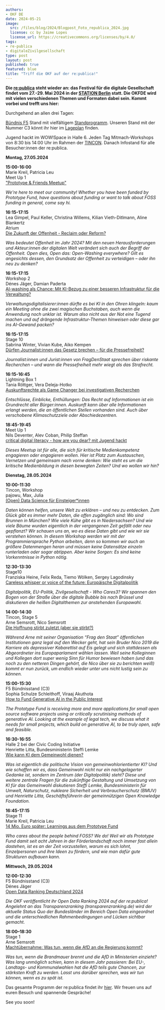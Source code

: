 ```yaml
---
authors:
- OKF DE
date: 2024-05-21
image: 
  src: /files/blog/2024/Blogpost_Foto_republica_2024.jpg
  license: cc by Jaime Lopes
  license_url: https://creativecommons.org/licenses/by/4.0/
tags:
- re-publica
- digitaleZivilgesellschaft
type: post
layout: post
published: true
featured: blue
title: "Triff die OKF auf der re:publica!"
---
```


**Die [re:publica](https://re-publica.com/de) steht wieder an: das Festival für die digitale Gesellschaft findet vom 27.-29. Mai 2024 in der [STATION Berlin](https://www.station-berlin.de/de/lage-anfahrt/lage.html) statt. Die OKFDE wird mit vielen verschiedenen Themen und Formaten dabei sein.
Kommt vorbei und trefft uns hier:**

Durchgehend an allen drei Tagen:

[Bündnis F5](https://buendnis-f5.de/) Stand mit vielfältigem [Standprogramm](https://re-publica.com/de/standprogramm?field_date_value=1&has_partner=3003). Unseren Stand mit der Nummer C3 könnt ihr hier im [Lageplan](https://re-publica.com/de/lageplan) finden.

Jugend hackt im WOW!Space in Halle 6.
Jeden Tag Mitmach-Workshops von 8:30 bis 14:00 Uhr im Rahmen der [TINCON](https://tincon.org/event/berlin24/programm). 
Danach Infostand für alle Besucher:innen der re:publica.

**Montag, 27.05.2024**

**15:00-16:00**<br>
Marie Kreil, Patricia Leu<br>
Meet Up 1<br>
["Prototype & Friends Meetup"](https://re-publica.com/de/session/prototype-friends-meetup) 

*We're here to meet our community! Whether you have been funded by Prototype Fund, have questions about funding or want to talk about FOSS funding in general, come say hi.*

**16:15-17:15**<br>
Lea Gimpel, Paul Keller, Christina Willems, Kilian Vieth-Ditlmann, Aline Blankertz<br>
Atrium<br>
[Die Zukunft der Offenheit - Reclaim oder Reform?](https://re-publica.com/de/session/die-zukunft-der-offenheit-reclaim-oder-reform)

*Was bedeutet Offenheit im Jahr 2024? Mit den neuen Herausforderungen und Akteur:innen der digitalen Welt verändert sich auch der Begriff der Offenheit. Open dies, Open das: Open-Washing everywhere? Gilt es angesichts dessen, den Grundsatz der Offenheit zu verteidigen – oder ihn neu zu denken?*

**16:15-17:15**<br>
Workshop 2<br>
Dénes Jäger, Damian Paderta<br>
[AI-washing als Chance: Mit KI-Bezug zu einer besseren Infrastruktur für die Verwaltung?](https://re-publica.com/de/session/ai-washing-als-chance-mit-ki-bezug-zu-einer-besseren-infrastruktur-fuer-die-verwaltung)

*Verwaltungsdigitalisierer:innen dürfte es bei KI in den Ohren klingeln: kaum ein Meeting ohne die zwei magischen Buchstaben, auch wenn die Anwendung noch unklar ist. Warum also nicht aus der Not eine Tugend machen und auf drängende Infrastruktur-Themen hinweisen oder diese gar ins AI-Gewand packen?*

**16:15-17:15**<br>
Stage 10<br>
Sabrina Winter, Vivian Kube, Aiko Kempen<br>
[Dürfen Journalist:innen das Gesetz brechen – für die Pressefreiheit?](https://re-publica.com/de/session/duerfen-journalistinnen-das-gesetz-brechen-fuer-die-pressefreiheit)

*Journalist:innen und Jurist:innen von FragDenStaat sprechen über riskante Recherchen – und wann die Pressefreiheit mehr wiegt als das Strafrecht.*


**16:15-16:45**<br>
Lightning Box 1<br>
Tania Röttger, Vera Deleja-Hotko<br>
[Auskunftsrechte als Game Changer bei investigativen Recherchen](https://re-publica.com/de/session/auskunftsrechte-als-game-changer-bei-investigativen-recherchen)

*Entschlüsse, Einblicke, Enthüllungen: Das Recht auf Informationen ist ein Grundrecht aller Bürger:innen. Auskunft kann über alle Informationen erlangt werden, die an öffentlichen Stellen vorhanden sind. Auch über verschobene Klimaschutzziele oder Abschiedezentren.*

**18:45-19:45**<br>
Meet Up 1<br>
Nils Deventer, Alev Coban, Philip Steffan<br>
[critical digital literacy - how are you dear? mit Jugend hackt](https://re-publica.com/de/session/critical-digital-literacy-how-are-you-dear)

*Dieses Meetup ist für alle, die sich für kritische Medienkompetenz engagieren oder engagieren wollen. Hier ist Platz zum Austauschen, Vernetzen und gemeinsam nach vorne denken: Wie steht es um die kritische Medienbildung in diesen bewegten Zeiten? Und wo wollen wir hin?*


**Dienstag, 28.05.2024**

**10:00-11:30**<br>
Tincon, Workshop<br>
pajowu, Max, Julia<br>
[(Open) Data Science für Einsteiger*innen](https://tincon.org/event/berlin24/open-data-science-fur-einsteiger-innen)

*Daten können helfen, unsere Welt zu erklären – und neu zu entdecken. Zum Glück gibt es immer mehr Daten, die offen zugänglich sind: Wo sind Brunnen in München? Wie viele Kühe gibt es in Niedersachsen? Und wie viele Bäume wurden eigentlich in der vergangenen Zeit gefällt oder neu gepflanzt? Wir schauen uns an, wo es diese Daten gibt und wie wir sie verstehen können. In diesem Workshop werden wir mit der Programmiersprache Python arbeiten, denn so kommen wir auch an größere Datenmengen heran und müssen keine Datensätze einzeln runterladen oder sogar abtippen. Aber keine Sorgen: Es sind keine Vorkenntnisse in Python nötig.*

**12:30-13:30**<br>
Stage10<br>
Franziska Heine, Felix Reda, Tiemo Wölken, Sergey Lagodinsky<br>
[Careless whisper or voice of the future: Europäische Digitalpolitik](https://re-publica.com/de/session/careless-whisper-or-voice-future-europaeische-digitalpolitik)

*Digitalpolitik, EU-Politik, Zivilgesellschaft - Who Cares3? Wir spannen den Bogen von der Straße über die digitale Bubble bis nach Brüssel und diskutieren die heißen Digitalthemen zur anstehenden Europawahl.*


**14:00-14:30**<br>
Tincon, Stage 5<br>
Arne Semsrott, Nico Semsrott<br>
[Die Hoffnung stirbt zuletzt (aber sie stirbt?)](https://tincon.org/event/berlin24/die-hoffnung-stirbt-zuletzt-aber-sie-stirbt)
 
*Während Arne mit seiner Organisation “Frag den Staat” öffentlichen Institutionen ganz legal auf den Wecker geht, hat sein Bruder Nico 2019 die Karriere als depressiver Kabarettist auf Eis gelegt und sich stattdessen als Abgeordneter ins Europaparlament wählen lassen. Weil seine Kolleginnen und Kollegen dort super wenig Sinn für Humor bewiesen haben (und das noch zu den netteren Dingen gehört, die Nico über sie zu berichten weiß) kommt er nun zurück, um endlich wieder unter uns nicht lustig sein zu können.*

**15:00-15:30**<br>
F5 Bündnisstand (C3)<br>
Sophia Schulze Schleithoff, Viraaj Akuthota<br>
[How to Fund Generative AI in the Public Interest](https://re-publica.com/de/node/6260)

*The Prototype Fund is receiving more and more applications for small open source software projects using or critically scrutinising methods of generative AI. Looking at the example of legal tech, we discuss what it needs for small projects, which build on generative AI, to be truly open, safe and feasible.*

**16:30-16:55**<br>
Halle 2 bei der Civic Coding Initiative<br>
Henriette Litta, Bundesministerin Steffi Lemke<br>
[Wie kann KI dem Gemeinwohl dienen?](https://www.civic-coding.de/angebote/veranstaltungen/civic-coding-auf-der-republica-2024)

*Was ist eigentlich die politische Vision von gemeinwohlorientierter KI? Und wie schaffen wir es, dass Gemeinwohl nicht nur ein nachgelagerter Gedanke ist, sondern im Zentrum (der Digitalpolitik) steht? Diese und weitere zentrale Fragen für die zukünftige Gestaltung und Umsetzung von KI für das Gemeinwohl diskutieren Steffi Lemke, Bundesministerin für Umwelt, Naturschutz, nukleare Sicherheit und Verbraucherschutz (BMUV) und Henriette Litta, Geschäftsführerin der gemeinnützigen Open Knowledge Foundation.*

**16:45-17:15**<br>
Stage 11<br>
Marie Kreil, Patricia Leu<br>
[14 Mio. Euro später: Learnings aus dem Prototype Fund](https://re-publica.com/de/session/14-mio-euro-spaeter-learnings-aus-dem-prototype-fund)

*Who cares about the people behind FOSS? We do! Weil wir als Prototype Fund damit seit acht Jahren in der Förderlandschaft noch immer fast allein dastehen, ist es an der Zeit vorzustellen, warum es sich lohnt, Einzelpersonen und ihre Ideen zu fördern, und wie man dafür gute Strukturen aufbauen kann.*


**Mittwoch, 29.05.2024**

**12:00-12:30**<br>
F5 Bündnisstand (C3)<br>
Dénes Jäger<br>
[Open Data Ranking Deutschland 2024](https://re-publica.com/de/node/6262)

*Die OKF veröffentlicht ihr Open Data Ranking 2024 auf der re:publica! Angelehnt an das Transparenzranking (transparenzranking.de) wird der aktuelle Status Quo der Bundesländer im Bereich Open Data eingeordnet und die unterschiedlichen Rahmenbedingungen und Lücken sichtbar gemacht.*

**18:00–18:30**<br>
Stage 1<br>
Arne Semsrott<br>
[Machtübernahme: Was tun, wenn die AfD an die Regierung kommt?](https://re-publica.com/de/session/machtuebernahme-was-tun-wenn-die-afd-die-regierung-kommt)

*Was tun, wenn die Brandmauer brennt und die AfD in Ministerien einzieht? Was lang unmöglich schien, kann in diesem Jahr passieren: Bei EU-, Landtags- und Kommunalwahlen hat die AfD teils gute Chancen, zur stärksten Kraft zu werden. Lasst uns darüber sprechen, was wir tun können, wenn es zu spät ist.*


Das gesamte Programm der re:publica findet ihr [hier](https://re-publica.com/de/schedule?day=2024-05-27). Wir freuen uns auf euren Besuch und spannende Gespräche!

See you soon!
